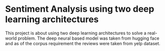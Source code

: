 # Sentiment Analysis using two deep learning architectures
This project is about using two deep learning architectures to solve a real-world problem. The deep neural based model was taken from hugging face and as of the corpus requirement the reviews were taken from yelp dataset.
